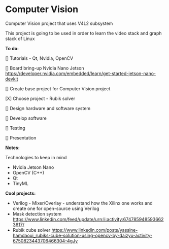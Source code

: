 # Computer Vision

Computer Vision project that uses V4L2 subsystem

This project is going to be used in order to learn the video stack and graph stack of Linux

**To do:**

[] Tutorials - Qt, Nvidia, OpenCV

[] Board bring-up Nvidia Nano Jetson
    https://developer.nvidia.com/embedded/learn/get-started-jetson-nano-devkit

[] Create base project for Computer Vision project

[X] Choose project - Rubik solver

[] Design hardware and software system

[] Develop software

[] Testing

[] Presentation


**Notes:**

Technologies to keep in mind

- Nvidia Jetson Nano
- OpenCV (C++)
- Qt
- TinyML

**Cool projects:**

- Verilog - Mixer/Overlay - understand how the Xilinx one works and create one for open-source using Verilog
- Mask detection system https://www.linkedin.com/feed/update/urn:li:activity:6747859485936623617/
- Rubik cube solver https://www.linkedin.com/posts/yassine-hamdaoui_rubiks-cube-solution-using-opencv-by-daizyu-activity-6750823443706466304-4gJy
